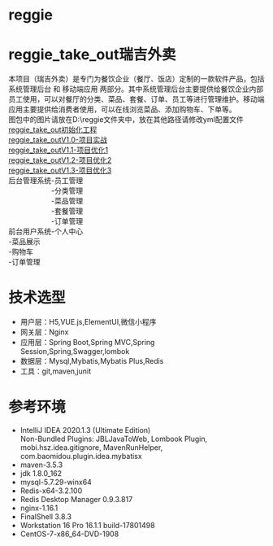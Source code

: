 # reggie
**reggie_take_out瑞吉外卖**  
=========================
本项目（瑞吉外卖）是专门为餐饮企业（餐厅、饭店）定制的一款软件产品，包括 系统管理后台 和 移动端应用 两部分。其中系统管理后台主要提供给餐饮企业内部员工使用，可以对餐厅的分类、菜品、套餐、订单、员工等进行管理维护。移动端应用主要提供给消费者使用，可以在线浏览菜品、添加购物车、下单等。  
图包中的图片请放在D:\reggie文件夹中，放在其他路径请修改yml配置文件  
[reggie_take_out初始化工程](https://github.com/LMWC/reggie/tree/master)  
[reggie_take_outV1.0-项目实战](https://github.com/LMWC/reggie/tree/V1.0-%E9%A1%B9%E7%9B%AE%E5%AE%9E%E6%88%98)  
[reggie_take_outV1.1-项目优化1](https://github.com/LMWC/reggie/tree/V1.1-%E9%A1%B9%E7%9B%AE%E4%BC%98%E5%8C%961)  
[reggie_take_outV1.2-项目优化2](https://github.com/LMWC/reggie/tree/V1.2-%E9%A1%B9%E7%9B%AE%E4%BC%98%E5%8C%962)  
[reggie_take_outV1.3-项目优化3](https://github.com/LMWC/reggie/tree/V1.3-%E9%A1%B9%E7%9B%AE%E4%BC%98%E5%8C%963)  
后台管理系统-员工管理  
&emsp;&emsp;&emsp;&emsp;&emsp;&emsp;-分类管理  
&emsp;&emsp;&emsp;&emsp;&emsp;&emsp;-菜品管理  
&emsp;&emsp;&emsp;&emsp;&emsp;&emsp;-套餐管理  
&emsp;&emsp;&emsp;&emsp;&emsp;&emsp;-订单管理  
前台用户系统-个人中心  
           -菜品展示  
           -购物车  
           -订单管理  



**技术选型**
=========================
- 用户层：H5,VUE.js,ElementUI,微信小程序  
- 网关层：Nginx  
- 应用层：Spring Boot,Spring MVC,Spring Session,Spring,Swagger,lombok    
- 数据层：Mysql,Mybatis,Mybatis Plus,Redis  
- 工具：git,maven,junit  



**参考环境**
=========================
- IntelliJ IDEA 2020.1.3 (Ultimate Edition)  
  Non-Bundled Plugins: JBLJavaToWeb, Lombook Plugin, mobi.hsz.idea.gitignore, MavenRunHelper,        com.baomidou.plugin.idea.mybatisx
- maven-3.5.3
- jdk 1.8.0_162
- mysql-5.7.29-winx64
- Redis-x64-3.2.100
- Redis Desktop Manager 0.9.3.817
- nginx-1.16.1
- FinalShell 3.8.3
- Workstation 16 Pro 16.1.1 build-17801498
- CentOS-7-x86_64-DVD-1908
